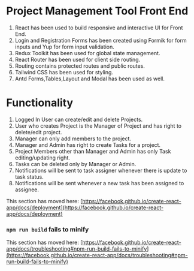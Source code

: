 # Project Management Tool Front End

1. React has been used to build responsive and interactive UI for Front End.
2. Login and Registration Forms has been created using Formik for form inputs and Yup for form input validation.
3. Redux Toolkit has been used for global state management.
4. React Router has been used for client side routing.
5. Routing contains protected routes and public routes.
6. Tailwind CSS has been used for styling.
7. Antd Forms,Tables,Layout and Modal has been used as well.

# Functionality
1. Logged In User can create/edit and delete Projects.
2. User who creates Project is the Manager of Project and has right to delete/edit project.
3. Manager can only add members to the project.
4. Manager and Admin has right to create Tasks for a project.
5. Project Members other than Manager and Admin has only Task editing/updating right.
6. Tasks can be deleted only by Manager or Admin.
7. Notifications will be sent to task assigner whenever there is update to task status.
8. Notifications will be sent whenever a new task has been assigned to assignee.




This section has moved here: [https://facebook.github.io/create-react-app/docs/deployment](https://facebook.github.io/create-react-app/docs/deployment)

### `npm run build` fails to minify

This section has moved here: [https://facebook.github.io/create-react-app/docs/troubleshooting#npm-run-build-fails-to-minify](https://facebook.github.io/create-react-app/docs/troubleshooting#npm-run-build-fails-to-minify)
